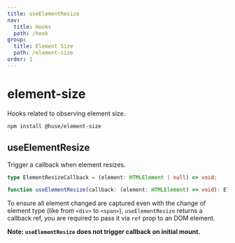 ```yaml
---
title: useElementResize
nav:
  title: Hooks
  path: /hook
group:
  title: Element Size
  path: /element-size
order: 1
---
```


# element-size

Hooks related to observing element size.

```shell
npm install @huse/element-size
```

## useElementResize

Trigger a callback when element resizes.

```typescript
type ElementResizeCallback = (element: HTMLElement | null) => void;

function useElementResize(callback: (element: HTMLElement) => void): ElementResizeCallback;
```

To ensure all element changed are captured even with the change of element type (like from `<div>` to `<span>`),
`useElementResize` returns a callback ref, you are required to pass it via `ref` prop to an DOM element.

**Note: `useElementResize` does not trigger callback on initial mount.**

<code src='./demo/useElementResize.tsx'>
